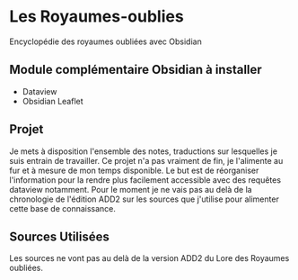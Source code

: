 # Les Royaumes-oublies
Encyclopédie des royaumes oubliées avec Obsidian

## Module complémentaire Obsidian à installer
- Dataview
- Obsidian Leaflet

## Projet 
Je mets à disposition l'ensemble des notes, traductions sur lesquelles je suis entrain de travailler. Ce projet n'a pas vraiment de fin, je l'alimente au fur et à mesure de mon temps disponible. 
Le but est de réorganiser l'information pour la rendre plus facilement accessible avec des requêtes dataview notamment.
Pour le moment je ne vais pas au delà de la chronologie de l'édition ADD2 sur les sources que j'utilise pour alimenter cette base de connaissance.

## Sources Utilisées
Les sources ne vont pas au delà de la version ADD2 du Lore des Royaumes oubliées.
